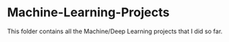 # Machine-Learning-Projects
 
This folder contains all the Machine/Deep Learning projects that I did so far.
